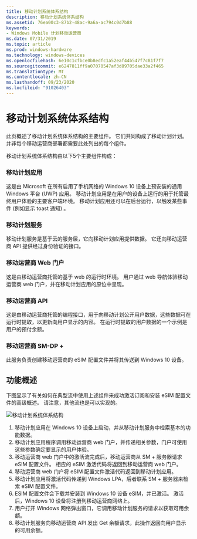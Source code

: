 ```yaml
---
title: 移动计划系统体系结构
description: 移动计划系统体系结构
ms.assetid: 76ea00c3-87b2-48ac-9a6a-ac794c0d7b88
keywords:
- Windows Mobile 计划移动运营商
ms.date: 07/31/2019
ms.topic: article
ms.prod: windows-hardware
ms.technology: windows-devices
ms.openlocfilehash: 6e10c1cfbce0b8edfc1a52eaf44b547f7c81f7f7
ms.sourcegitcommit: e6247811ff9a07070547af3d89705dae33a2f465
ms.translationtype: MT
ms.contentlocale: zh-CN
ms.lasthandoff: 09/23/2020
ms.locfileid: "91026403"
---
```

# <a name="mobile-plans-system-architecture"></a>移动计划系统体系结构

此页概述了移动计划系统体系结构的主要组件。 它们共同构成了移动计划计划。 并非每个移动运营商部署都需要此处列出的每个组件。

移动计划系统体系结构由以下5个主要组件构成：

### <a name="mobile-plans-app"></a>移动计划应用

这是由 Microsoft 在所有启用了手机网络的 Windows 10 设备上预安装的通用 Windows 平台 (UWP) 应用。 移动计划应用是在用户的设备上运行的用于托管最终用户体验的主要客户端环境。 移动计划应用还可以在后台运行，以触发某些事件 (例如显示 toast 通知) 。

### <a name="mobile-plans-service"></a>移动计划服务

移动计划服务是基于云的服务层，它向移动计划应用提供数据。 它还向移动运营商 API 提供经过身份验证的接口。

### <a name="mobile-operator-web-portal"></a>移动运营商 Web 门户

这是由移动运营商托管的基于 web 的运行时环境。 用户通过 web 导航体验移动运营商 web 门户，并在移动计划应用的原位中呈现。

### <a name="mobile-operator-api"></a>移动运营商 API

这是由移动运营商托管的编程接口，用于向移动计划公开用户数据，这些数据可在运行时提取，以更新向用户显示的内容。 在运行时提取的用户数据的一个示例是用户的预付余额。

### <a name="mobile-operator-sm-dp"></a>移动运营商 SM-DP +

此服务负责创建移动运营商的 eSIM 配置文件并将其传送到 Windows 10 设备。

## <a name="functional-overview"></a>功能概述

下图显示了有关如何在典型流中使用上述组件来成功激活订阅和安装 eSIM 配置文件的高级概述。 请注意，其他流也是可以实现的。

![移动计划系统体系结构](images/mobile_plans_system_architecture.png)

1. 移动计划应用在 Windows 10 设备上启动，并从移动计划服务中检索基本的功能数据。
2. 移动计划应用程序调用移动运营商 web 门户，并传递相关参数，门户可使用这些参数确定要显示的用户体验。
3. 移动运营商 web 门户中的激活流完成后，移动运营商从 SM + 服务器请求 eSIM 配置文件。 相应的 eSIM 激活代码将返回到移动运营商 web 门户。
4. 移动运营商 web 门户将 eSIM 配置文件激活代码返回到移动计划应用。
5. 移动计划应用将激活代码传递到 Windows LPA，后者联系 SM + 服务器来检索 eSIM 配置文件。
6. ESIM 配置文件会下载并安装到 Windows 10 设备 eSIM，并已激活。 激活后，Windows 10 设备将注册到移动运营商网络上。
7. 用户打开 Windows 网络弹出窗口，它调用移动计划服务的请求以获取可用余额。
8. 移动计划服务向移动运营商 API 发出 Get 余额请求，此操作返回向用户显示的可用余额。
